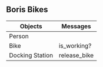 ## Boris Bikes ##

Objects  | Messages
------------- | -------------
Person  |
Bike  | is_working?
Docking Station | release_bike

